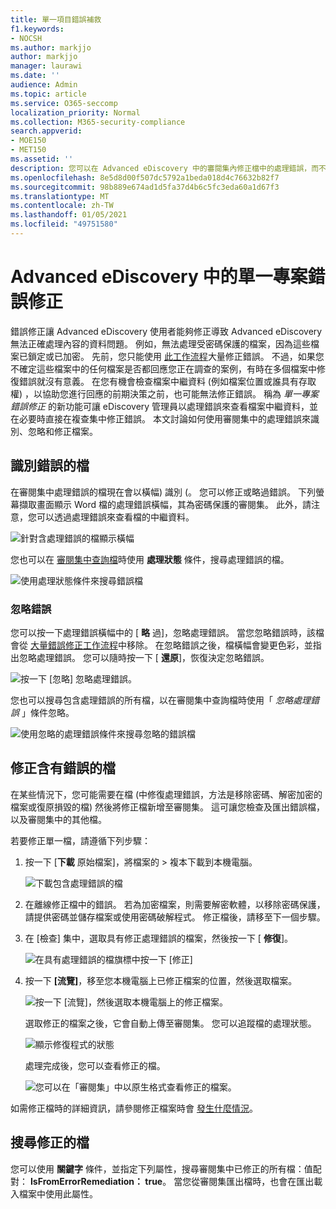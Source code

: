 ```yaml
---
title: 單一項目錯誤補救
f1.keywords:
- NOCSH
ms.author: markjjo
author: markjjo
manager: laurawi
ms.date: ''
audience: Admin
ms.topic: article
ms.service: O365-seccomp
localization_priority: Normal
ms.collection: M365-security-compliance
search.appverid:
- MOE150
- MET150
ms.assetid: ''
description: 您可以在 Advanced eDiscovery 中的審閱集內修正檔中的處理錯誤，而不必遵循大量的錯誤修正程式。
ms.openlocfilehash: 8e5d8d00f507dc5792a1beda018d4c76632b82f7
ms.sourcegitcommit: 98b889e674ad1d5fa37d4b6c5fc3eda60a1d67f3
ms.translationtype: MT
ms.contentlocale: zh-TW
ms.lasthandoff: 01/05/2021
ms.locfileid: "49751580"
---
```

# <a name="single-item-error-remediation-in-advanced-ediscovery"></a>Advanced eDiscovery 中的單一專案錯誤修正

錯誤修正讓 Advanced eDiscovery 使用者能夠修正導致 Advanced eDiscovery 無法正確處理內容的資料問題。 例如，無法處理受密碼保護的檔案，因為這些檔案已鎖定或已加密。 先前，您只能使用 [此工作流程](error-remediation-when-processing-data-in-advanced-ediscovery.md)大量修正錯誤。 不過，如果您不確定這些檔案中的任何檔案是否都回應您正在調查的案例，有時在多個檔案中修復錯誤就沒有意義。 在您有機會檢查檔案中繼資料 (例如檔案位置或誰具有存取權) ，以協助您進行回應的前期決策之前，也可能無法修正錯誤。 稱為 *單一專案錯誤修正* 的新功能可讓 eDiscovery 管理員以處理錯誤來查看檔案中繼資料，並在必要時直接在複查集中修正錯誤。 本文討論如何使用審閱集中的處理錯誤來識別、忽略和修正檔案。

## <a name="identify-documents-with-errors"></a>識別錯誤的檔

在審閱集中處理錯誤的檔現在會以橫幅) 識別 (。 您可以修正或略過錯誤。 下列螢幕擷取畫面顯示 Word 檔的處理錯誤橫幅，其為密碼保護的審閱集。 此外，請注意，您可以透過處理錯誤來查看檔的中繼資料。

![針對含處理錯誤的檔顯示橫幅](../media/SIERimage1.png)

您也可以在 [審閱集中查詢檔](review-set-search.md)時使用 **處理狀態** 條件，搜尋處理錯誤的檔。

![使用處理狀態條件來搜尋錯誤檔](../media/SIERimage2.png)

### <a name="ignore-errors"></a>忽略錯誤

您可以按一下處理錯誤橫幅中的 [ **略** 過]，忽略處理錯誤。 當您忽略錯誤時，該檔會從 [大量錯誤修正工作流程](error-remediation-when-processing-data-in-advanced-ediscovery.md)中移除。 在忽略錯誤之後，檔橫幅會變更色彩，並指出忽略處理錯誤。 您可以隨時按一下 [ **還原**]，恢復決定忽略錯誤。

![按一下 [忽略] 忽略處理錯誤。](../media/SIERimage3.png)

您也可以搜尋包含處理錯誤的所有檔，以在審閱集中查詢檔時使用「 *忽略處理錯誤* 」條件忽略。

![使用忽略的處理錯誤條件來搜尋忽略的錯誤檔](../media/SIERimage4.png)

## <a name="remediate-a-document-with-errors"></a>修正含有錯誤的檔

在某些情況下，您可能需要在檔 (中修復處理錯誤，方法是移除密碼、解密加密的檔案或復原損毀的檔) 然後將修正檔新增至審閱集。 這可讓您檢查及匯出錯誤檔，以及審閱集中的其他檔。 

若要修正單一檔，請遵循下列步驟：

1. 按一下 [**下載** 原始檔案]，將檔案的  >  複本下載到本機電腦。

   ![下載包含處理錯誤的檔](../media/SIERimage5.png)

2. 在離線修正檔中的錯誤。 若為加密檔案，則需要解密軟體，以移除密碼保護，請提供密碼並儲存檔案或使用密碼破解程式。 修正檔後，請移至下一個步驟。

3. 在 [檢查] 集中，選取具有修正處理錯誤的檔案，然後按一下 [ **修復**]。

   ![在具有處理錯誤的檔旗標中按一下 [修正]](../media/SIERimage6.png)


4. 按一下 **[流覽]**，移至您本機電腦上已修正檔案的位置，然後選取檔案。

   ![按一下 [流覽]，然後選取本機電腦上的修正檔案。](../media/SIERimage7.png)

    選取修正的檔案之後，它會自動上傳至審閱集。 您可以追蹤檔的處理狀態。

    ![顯示修復程式的狀態](../media/SIERimage8.png)

   處理完成後，您可以查看修正的檔。

    ![您可以在「審閱集」中以原生格式查看修正的檔案。](../media/SIERimage9.png)

如需修正檔時的詳細資訊，請參閱修正檔案時會 [發生什麼情況](error-remediation-when-processing-data-in-advanced-ediscovery.md#what-happens-when-files-are-remediated)。

## <a name="search-for-remediated-documents"></a>搜尋修正的檔

您可以使用 **關鍵字** 條件，並指定下列屬性，搜尋審閱集中已修正的所有檔：值配對： **IsFromErrorRemediation： true**。 當您從審閱集匯出檔時，也會在匯出載入檔案中使用此屬性。
